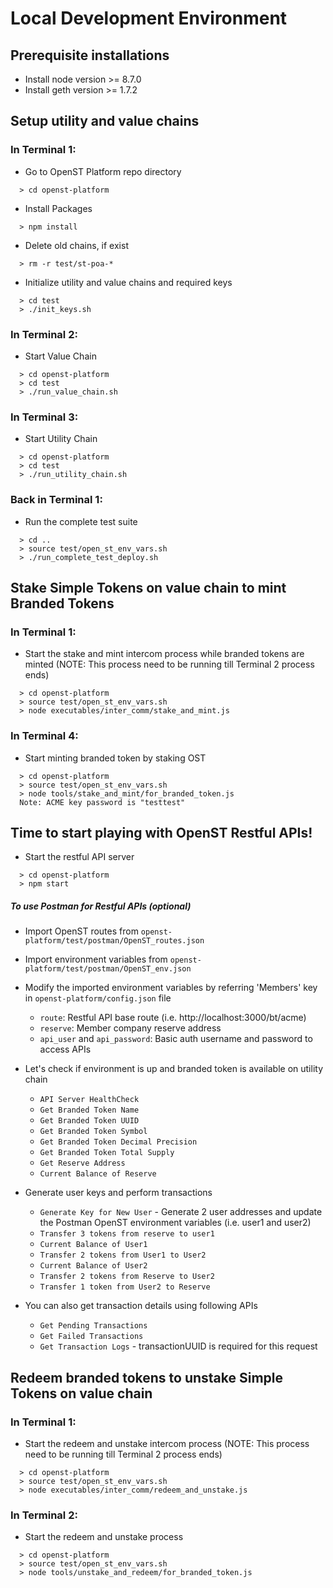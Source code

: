 # Local Development Environment

## Prerequisite installations 

* Install node version >= 8.7.0
* Install geth version >= 1.7.2

## Setup utility and value chains 

### In Terminal 1:

* Go to OpenST Platform repo directory
```
  > cd openst-platform 
```

* Install Packages
```
  > npm install
```

* Delete old chains, if exist
```
  > rm -r test/st-poa-*
```

* Initialize utility and value chains and required keys
```
  > cd test
  > ./init_keys.sh
```
  
### In Terminal 2:

* Start Value Chain
```
  > cd openst-platform
  > cd test
  > ./run_value_chain.sh
```
  
### In Terminal 3:

* Start Utility Chain
```
  > cd openst-platform
  > cd test
  > ./run_utility_chain.sh
```
  
### Back in Terminal 1:
* Run the complete test suite
```
  > cd ..
  > source test/open_st_env_vars.sh
  > ./run_complete_test_deploy.sh
```
  
## Stake Simple Tokens on value chain to mint Branded Tokens

### In Terminal 1:
* Start the stake and mint intercom process while branded tokens are minted (NOTE: This process need to be running till Terminal 2 process ends)
```
  > cd openst-platform
  > source test/open_st_env_vars.sh
  > node executables/inter_comm/stake_and_mint.js
```

### In Terminal 4:
* Start minting branded token by staking OST
```
  > cd openst-platform
  > source test/open_st_env_vars.sh
  > node tools/stake_and_mint/for_branded_token.js
  Note: ACME key password is "testtest"
```
  
## Time to start playing with OpenST Restful APIs!

* Start the restful API server
```
  > cd openst-platform
  > npm start
```
  
##### To use Postman for Restful APIs (optional)  

* Import OpenST routes from ``openst-platform/test/postman/OpenST_routes.json``

* Import environment variables from ``openst-platform/test/postman/OpenST_env.json``
 
* Modify the imported environment variables by referring 'Members' key in ``openst-platform/config.json`` file
  * ``route``: Restful API base route (i.e. http://localhost:3000/bt/acme)
  * ``reserve``: Member company reserve address
  * ``api_user`` and ``api_password``: Basic auth username and password to access APIs

* Let's check if environment is up and branded token is available on utility chain
  * ``API Server HealthCheck``
  * ``Get Branded Token Name`` 
  * ``Get Branded Token UUID``
  * ``Get Branded Token Symbol``
  * ``Get Branded Token Decimal Precision``
  * ``Get Branded Token Total Supply``
  * ``Get Reserve Address``
  * ``Current Balance of Reserve``
  
* Generate user keys and perform transactions
  * ``Generate Key for New User`` - Generate 2 user addresses and update the Postman OpenST environment variables (i.e. user1 and user2)
  * ``Transfer 3 tokens from reserve to user1``
  * ``Current Balance of User1``
  * ``Transfer 2 tokens from User1 to User2``
  * ``Current Balance of User2``
  * ``Transfer 2 tokens from Reserve to User2``
  * ``Transfer 1 token from User2 to Reserve``
  
* You can also get transaction details using following APIs
  * ``Get Pending Transactions``
  * ``Get Failed Transactions``
  * ``Get Transaction Logs`` - transactionUUID is required for this request 


## Redeem branded tokens to unstake Simple Tokens on value chain 

### In Terminal 1:
* Start the redeem and unstake intercom process (NOTE: This process need to be running till Terminal 2 process ends)
```
  > cd openst-platform
  > source test/open_st_env_vars.sh
  > node executables/inter_comm/redeem_and_unstake.js
``` 

### In Terminal 2:
* Start the redeem and unstake process
```
  > cd openst-platform
  > source test/open_st_env_vars.sh
  > node tools/unstake_and_redeem/for_branded_token.js
```
